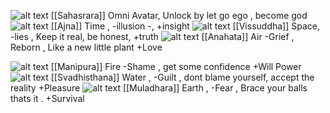 
![alt text](https://upload.wikimedia.org/wikipedia/commons/2/2a/Sahasrara_Mandala.svg) [[Sahasrara]]  Omni Avatar, Unlock by let go ego , become god
 ![alt text](https://upload.wikimedia.org/wikipedia/commons/thumb/d/d1/Ajna_Mandala.svg/80px-Ajna_Mandala.svg.png)  [[Ajna]]  Time , -illusion -,  +insight 
![alt text](https://upload.wikimedia.org/wikipedia/commons/thumb/4/40/Vishuddha_Mandala.svg/80px-Vishuddha_Mandala.svg.png)  [[Vissuddha]] Space, -lies , Keep it real, be honest, +truth
![alt text](https://upload.wikimedia.org/wikipedia/commons/thumb/1/18/Anahata_Mandala.svg/80px-Anahata_Mandala.svg.png)  [[Anahata]] Air -Grief , Reborn , Like a new little plant +Love

![alt text](https://upload.wikimedia.org/wikipedia/commons/thumb/0/0a/Manipura_Mandala.svg/80px-Manipura_Mandala.svg.png)  [[Manipura]]  Fire -Shame , get some confidence +Will Power
![alt text](https://upload.wikimedia.org/wikipedia/commons/thumb/1/12/Swadhisthana_Mandala.svg/80px-Swadhisthana_Mandala.svg.png)  [[Svadhisthana]]  Water ,  -Guilt , dont blame yourself, accept the reality +Pleasure
![alt text](https://upload.wikimedia.org/wikipedia/commons/thumb/1/1c/Muladhara_Mandala.svg/80px-Muladhara_Mandala.svg.png)  [[Muladhara]]   Earth  , -Fear , Brace your balls thats it . +Survival
